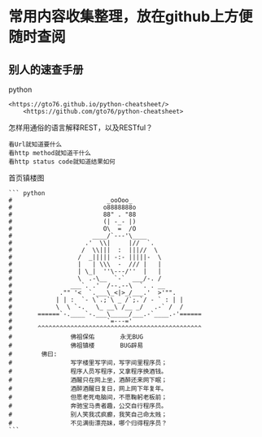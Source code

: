 # 常用内容收集整理，放在github上方便随时查阅

## 别人的速查手册

python

    <https://gto76.github.io/python-cheatsheet/>
        <https://github.com/gto76/python-cheatsheet>

怎样用通俗的语言解释REST，以及RESTful？

    看Url就知道要什么
    看http method就知道干什么
    看http status code就知道结果如何

首页镇楼图

    ``` python
    #                          _ooOoo_
    #                         o8888888o
    #                         88" . "88
    #                         (| -_- |)
    #                         O\  =  /O
    #                      ____/`---'\____
    #                    .'  \\|     |//  `.
    #                   /  \\|||  :  |||//  \
    #                  /  _||||| -:- |||||-  \
    #                  |   | \\\  -  /// |   |
    #                  | \_|  ''\---/''  |   |
    #                  \  .-\__  `-`  ___/-. /
    #                ___`. .'  /--.--\  `. . __
    #             ."" '<  `.___\_<|>_/___.'  >'"".
    #            | | :  `- \`.;`\ _ /`;.`/ - ` : | |
    #            \  \ `-.   \_ __\ /__ _/   .-` /  /
    #       ======`-.____`-.___\_____/___.-`____.-'======
    #                          `=---='
    #       ^^^^^^^^^^^^^^^^^^^^^^^^^^^^^^^^^^^^^^^^^^^^^
    #                佛祖保佑       永无BUG
    #                佛祖镇楼       BUG辟易
    #        佛曰:
    #                写字楼里写字间，写字间里程序员；
    #                程序人员写程序，又拿程序换酒钱。
    #                酒醒只在网上坐，酒醉还来网下眠；
    #                酒醉酒醒日复日，网上网下年复年。
    #                但愿老死电脑间，不愿鞠躬老板前；
    #                奔驰宝马贵者趣，公交自行程序员。
    #                别人笑我忒疯癫，我笑自己命太贱；
    #                不见满街漂亮妹，哪个归得程序员？
    ```

